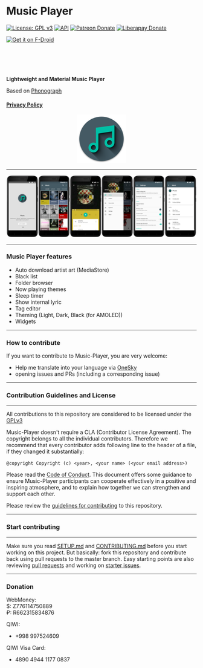 # Music Player

[![License: GPL v3](https://img.shields.io/badge/License-GPL%20v3-blue.svg?style=flat-square)](https://github.com/MaxFour/Music-Player/blob/master/LICENSE)
[![API](https://img.shields.io/badge/API-16%2B-orange.svg?logo=android&style=flat-square)](https://android-arsenal.com/api?level=16)
[![Patreon Donate](https://img.shields.io/badge/Donate-Patreon-red.svg?logo=patreon&style=flat-square)](https://www.patreon.com/max_four "Donate using Patreon")
[![Liberapay Donate](https://img.shields.io/badge/Donate-Liberapay-yellow.svg?logo=liberapay&style=flat-square)](https://liberapay.com/MaxFour/donate "Donate using Liberapay")

<p><a href="https://f-droid.org/packages/com.maxfour.music/"><img style="display: block; margin-left: auto; margin-right: auto;" src="https://f-droid.org/badge/get-it-on.png" alt="Get it on F-Droid" height="90" /></a></p>

**Lightweight and Material Music Player**<br>

Based on [Phonograph](https://github.com/kabouzeid/Phonograph)
#### [Privacy Policy](https://github.com/MaxFour/Music-Player/blob/master/docs/PRIVACY.md)
<p align="center"><img width="128" height="128" src="images/Icon.png" /></p>

--------

![Screenshots](./images/Screenshots.png?raw=true)

--------

### Music Player features

- Auto download artist art (MediaStore)
- Black list
- Folder browser
- Now playing themes
- Sleep timer
- Show internal lyric
- Tag editor
- Theming (Light, Dark, Black (for AMOLED))
- Widgets

--------
### How to contribute

If you want to contribute to Music-Player, you are very welcome:

- Help me translate into your language via [OneSky](https://maxfour.oneskyapp.com/)
- opening issues and PRs (including a corresponding issue)

--------

### Contribution Guidelines and License

--------

All contributions to this repository are considered to be licensed under the [GPLv3](https://github.com/MaxFour/Music-Player/blob/master/LICENSE)

Music-Player doesn't require a CLA (Contributor License Agreement). The copyright belongs to all the individual contributors. Therefore we recommend that every contributor adds following line to the header of a file, if they changed it substantially:

```
@copyright Copyright (c) <year>, <your name> (<your email address>)
```

Please read the [Code of Conduct](https://github.com/MaxFour/Music-Player/blob/master/docs/CODE_OF_CONDUCT.md). This document offers some guidance to ensure Music-Player participants can cooperate effectively in a positive and inspiring atmosphere, and to explain how together we can strengthen and support each other.

Please review the [guidelines for contributing](https://github.com/MaxFour/Music-Player/blob/master/docs/CONTRIBUTING.md) to this repository.

--------

### Start contributing

--------
Make sure you read [SETUP.md](https://github.com/MaxFour/Music-Player/blob/master/docs/SETUP.md) and [CONTRIBUTING.md](https://github.com/MaxFour/Music-Player/blob/master/docs/CONTRIBUTING.md) before you start working on this project. But basically: fork this repository and contribute back using pull requests to the master branch.
Easy starting points are also reviewing [pull requests](https://github.com/MaxFour/Music-Player/pulls) and working on [starter issues](https://github.com/MaxFour/Music-Player/issues/new).

--------

### Donation

WebMoney:<br>
$: Z776114750889<br>
₽: R662315834876

QIWI:
- +998 997524609

QIWI Visa Card:
- 4890 4944 1177 0837
